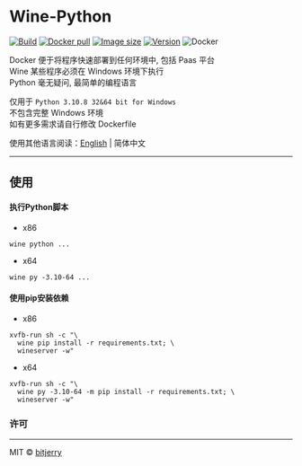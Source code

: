 # Wine-Python

[![Build](https://img.shields.io/github/workflow/status/bitjerry/wine-python/Publish%20Wine-Python)](https://github.com/bitjerry/wine-python)
[![Docker pull](https://img.shields.io/docker/pulls/idiotdocker/winepy?style=flat-square)](https://hub.docker.com/r/idiotdocker/winepy)
[![Image size](https://img.shields.io/docker/image-size/idiotdocker/winepy?style=flat-square)](https://hub.docker.com/r/idiotdocker/winepy)
[![Version](https://img.shields.io/docker/v/idiotdocker/winepy)](https://hub.docker.com/r/idiotdocker/winepy)
![Docker](https://img.shields.io/github/license/bitjerry/wine-python?style=flat-square)

Docker 便于将程序快速部署到任何环境中, 包括 Paas 平台  
Wine 某些程序必须在 Windows 环境下执行  
Python 毫无疑问, 最简单的编程语言  

仅用于 `Python 3.10.8 32&64 bit for Windows`  
不包含完整 Windows 环境  
如有更多需求请自行修改 Dockerfile

使用其他语言阅读：[English](./README.md) | 简体中文

---


## 使用

#### 执行Python脚本
- x86
```shell
wine python ...
```
- x64
```shell
wine py -3.10-64 ...
```

#### 使用pip安装依赖
- x86
```shell
xvfb-run sh -c "\
  wine pip install -r requirements.txt; \
  wineserver -w"
```
- x64
```shell
xvfb-run sh -c "\
  wine py -3.10-64 -m pip install -r requirements.txt; \
  wineserver -w"
```

### 许可

---
MIT © [bitjerry](./LICENSE)